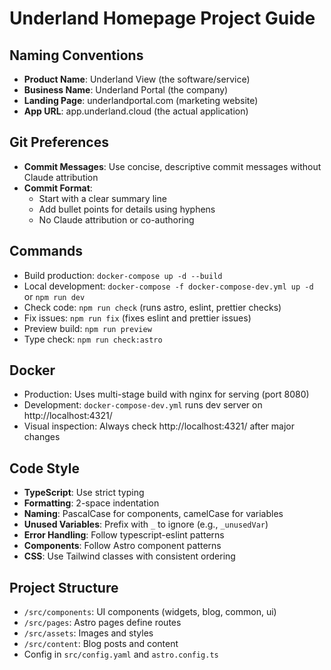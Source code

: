 # Underland Homepage Project Guide

## Naming Conventions
- **Product Name**: Underland View (the software/service)
- **Business Name**: Underland Portal (the company)
- **Landing Page**: underlandportal.com (marketing website)
- **App URL**: app.underland.cloud (the actual application)

## Git Preferences
- **Commit Messages**: Use concise, descriptive commit messages without Claude attribution
- **Commit Format**:
  - Start with a clear summary line
  - Add bullet points for details using hyphens
  - No Claude attribution or co-authoring

## Commands
- Build production: `docker-compose up -d --build`
- Local development: `docker-compose -f docker-compose-dev.yml up -d` or `npm run dev`
- Check code: `npm run check` (runs astro, eslint, prettier checks)
- Fix issues: `npm run fix` (fixes eslint and prettier issues)
- Preview build: `npm run preview`
- Type check: `npm run check:astro`

## Docker
- Production: Uses multi-stage build with nginx for serving (port 8080)
- Development: `docker-compose-dev.yml` runs dev server on http://localhost:4321/
- Visual inspection: Always check http://localhost:4321/ after major changes

## Code Style
- **TypeScript**: Use strict typing
- **Formatting**: 2-space indentation
- **Naming**: PascalCase for components, camelCase for variables
- **Unused Variables**: Prefix with `_` to ignore (e.g., `_unusedVar`)
- **Error Handling**: Follow typescript-eslint patterns
- **Components**: Follow Astro component patterns
- **CSS**: Use Tailwind classes with consistent ordering

## Project Structure
- `/src/components`: UI components (widgets, blog, common, ui)
- `/src/pages`: Astro pages define routes
- `/src/assets`: Images and styles
- `/src/content`: Blog posts and content
- Config in `src/config.yaml` and `astro.config.ts`